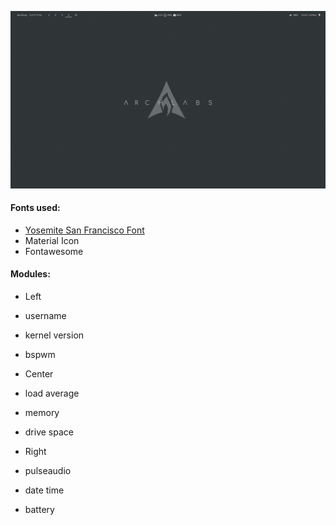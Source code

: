 ![](./screen.png)

#### Fonts used:
- [Yosemite San Francisco Font](https://github.com/supermarin/YosemiteSanFranciscoFont)
- Material Icon
- Fontawesome

#### Modules:
- Left
 - username
 - kernel version
 - bspwm

- Center
 - load average
 - memory
 - drive space

- Right
 - pulseaudio
 - date time
 - battery

